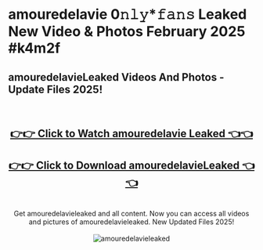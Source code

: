 # amouredelavie 0𝚗𝚕𝚢*𝚏𝚊𝚗𝚜 Leaked New Video & Photos February 2025 #k4m2f

<h2>amouredelavieLeaked Videos And Photos - Update Files 2025!</h2>
<br>
<div align="center">
<h2><a href="https://mediaupload.pro?title=amouredelavie&ref=11F" rel="nofollow">👉👉 Click to Watch amouredelavie Leaked 👈👈</a></h2>
<h2><a href="https://mediaupload.pro?title=amouredelavie&ref=11F" rel="nofollow">👉👉 Click to Download amouredelavieLeaked 👈👈</a></h2>
<br>
Get amouredelavieleaked and all content. Now you can access all videos and pictures of amouredelavieleaked. New Updated Files 2025!
<br>
<br>
<a href="https://mediaupload.pro?title=amouredelavie&ref=11F" rel="nofollow" data-target="animated-image.originalLink"><img src="https://i.ibb.co/Gkj2r4b/banner.png" alt="amouredelavieleaked" style="max-width: 100%; display: inline-block;" data-target="animated-image.originalImage"></a>
</div>
<br>

